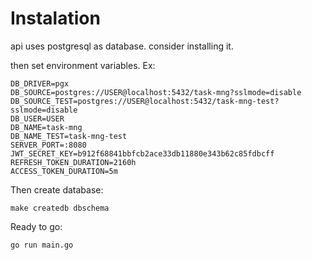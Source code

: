 # Instalation
api uses postgresql as database. consider installing it.

then set environment variables. Ex:
```
DB_DRIVER=pgx
DB_SOURCE=postgres://USER@localhost:5432/task-mng?sslmode=disable
DB_SOURCE_TEST=postgres://USER@localhost:5432/task-mng-test?sslmode=disable
DB_USER=USER
DB_NAME=task-mng
DB_NAME_TEST=task-mng-test
SERVER_PORT=:8080
JWT_SECRET_KEY=b912f68841bbfcb2ace33db11880e343b62c85fdbcff
REFRESH_TOKEN_DURATION=2160h
ACCESS_TOKEN_DURATION=5m
```
Then create database:
```
make createdb dbschema
```

Ready to go:
```
go run main.go
```
